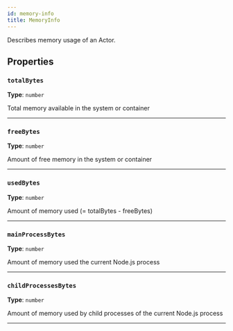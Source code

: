 ```yaml
---
id: memory-info
title: MemoryInfo
---
```


<a name="memoryinfo"></a>

Describes memory usage of an Actor.

## Properties

### `totalBytes`

**Type**: `number`

Total memory available in the system or container

---

### `freeBytes`

**Type**: `number`

Amount of free memory in the system or container

---

### `usedBytes`

**Type**: `number`

Amount of memory used (= totalBytes - freeBytes)

---

### `mainProcessBytes`

**Type**: `number`

Amount of memory used the current Node.js process

---

### `childProcessesBytes`

**Type**: `number`

Amount of memory used by child processes of the current Node.js process

---
